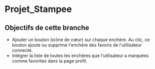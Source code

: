 # Projet_Stampee
## Objectifs de cette branche 
-	Ajouter un bouton (icône de cœur) sur chaque enchère. Au clic, ce bouton ajoute ou supprime l'enchère des favoris de l'utilisateur connecté.
-	Intégrer la liste de toutes les enchères que l'utilisateur a marquées comme favorites dans la page profil.